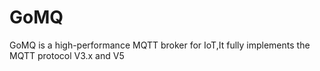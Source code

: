 # GoMQ
GoMQ is a high-performance MQTT broker for IoT,It fully implements the MQTT protocol V3.x and V5
